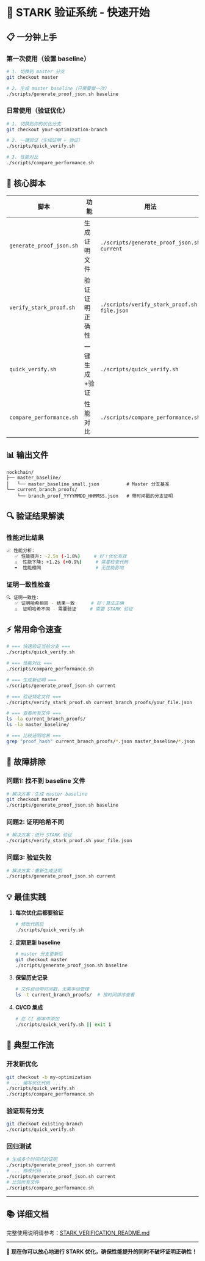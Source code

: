 # 🚀 STARK 验证系统 - 快速开始

## 📋 一分钟上手

### 第一次使用（设置 baseline）

```bash
# 1. 切换到 master 分支
git checkout master

# 2. 生成 master baseline（只需要做一次）
./scripts/generate_proof_json.sh baseline
```

### 日常使用（验证优化）

```bash
# 1. 切换到你的优化分支
git checkout your-optimization-branch

# 2. 一键验证（生成证明 + 验证）
./scripts/quick_verify.sh

# 3. 性能对比
./scripts/compare_performance.sh
```

## 🎯 核心脚本

| 脚本 | 功能 | 用法 |
|------|------|------|
| `generate_proof_json.sh` | 生成证明文件 | `./scripts/generate_proof_json.sh current` |
| `verify_stark_proof.sh` | 验证证明正确性 | `./scripts/verify_stark_proof.sh file.json` |
| `quick_verify.sh` | 一键生成+验证 | `./scripts/quick_verify.sh` |
| `compare_performance.sh` | 性能对比 | `./scripts/compare_performance.sh` |

## 📊 输出文件

```
nockchain/
├── master_baseline/
│   └── master_baseline_small.json          # Master 分支基准
└── current_branch_proofs/
    └── branch_proof_YYYYMMDD_HHMMSS.json   # 带时间戳的分支证明
```

## 🔍 验证结果解读

### 性能对比结果

```bash
📈 性能分析:
   ✅ 性能提升: -2.5s (-1.8%)     # 好！优化有效
   ⚠️  性能下降: +1.2s (+0.9%)     # 需要检查代码
   ➡️  性能相同                    # 无性能影响
```

### 证明一致性检查

```bash
🔍 证明一致性:
   ✅ 证明哈希相同 - 结果一致      # 好！算法正确
   ⚠️  证明哈希不同 - 需要验证     # 需要 STARK 验证
```

## ⚡ 常用命令速查

```bash
# === 快速验证当前分支 ===
./scripts/quick_verify.sh

# === 性能对比 ===
./scripts/compare_performance.sh

# === 生成新证明 ===
./scripts/generate_proof_json.sh current

# === 验证特定文件 ===
./scripts/verify_stark_proof.sh current_branch_proofs/your_file.json

# === 查看所有文件 ===
ls -la current_branch_proofs/
ls -la master_baseline/

# === 比较证明哈希 ===
grep "proof_hash" current_branch_proofs/*.json master_baseline/*.json
```

## 🚨 故障排除

### 问题1: 找不到 baseline 文件
```bash
# 解决方案：生成 master baseline
git checkout master
./scripts/generate_proof_json.sh baseline
```

### 问题2: 证明哈希不同
```bash
# 解决方案：进行 STARK 验证
./scripts/verify_stark_proof.sh your_file.json
```

### 问题3: 验证失败
```bash
# 解决方案：重新生成证明
./scripts/generate_proof_json.sh current
```

## 💡 最佳实践

1. **每次优化后都要验证**
   ```bash
   # 修改代码后
   ./scripts/quick_verify.sh
   ```

2. **定期更新 baseline**
   ```bash
   # master 分支更新后
   git checkout master
   ./scripts/generate_proof_json.sh baseline
   ```

3. **保留历史记录**
   ```bash
   # 文件自动带时间戳，无需手动管理
   ls -t current_branch_proofs/  # 按时间排序查看
   ```

4. **CI/CD 集成**
   ```bash
   # 在 CI 脚本中添加
   ./scripts/quick_verify.sh || exit 1
   ```

## 🎯 典型工作流

### 开发新优化
```bash
git checkout -b my-optimization
# ... 编写优化代码 ...
./scripts/quick_verify.sh
./scripts/compare_performance.sh
```

### 验证现有分支
```bash
git checkout existing-branch
./scripts/quick_verify.sh
```

### 回归测试
```bash
# 生成多个时间点的证明
./scripts/generate_proof_json.sh current
# ... 修改代码 ...
./scripts/generate_proof_json.sh current
# 比较所有文件
./scripts/compare_performance.sh
```

---

## 📚 详细文档

完整使用说明请参考：[STARK_VERIFICATION_README.md](STARK_VERIFICATION_README.md)

---

**🎉 现在你可以放心地进行 STARK 优化，确保性能提升的同时不破坏证明正确性！**
